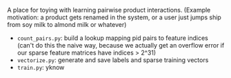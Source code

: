 A place for toying with learning pairwise product interactions. (Example motivation: a product gets renamed in the system, or a user just jumps ship from soy milk to almond milk or whatever)

- `count_pairs.py`: build a lookup mapping pid pairs to feature indices (can't
  do this the naive way, because we actually get an overflow error if our sparse
  feature matrices have indices > 2^31)
- `vectorize.py`: generate and save labels and sparse training vectors
- `train.py`: yknow


